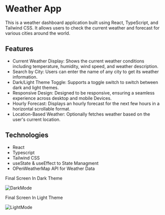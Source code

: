 # Weather App

This is a weather dashboard application built using React, TypeScript, and Tailwind CSS. It allows users to check the current weather and forecast for various cities around the world.

## Features

- Current Weather Display: Shows the current weather conditions including temperature, humidity, wind speed, and weather description.
- Search by City: Users can enter the name of any city to get its weather information.
- Dark/Light Theme Toggle: Supports a toggle switch to switch between dark and light themes.
- Responsive Design: Designed to be responsive, ensuring a seamless experience across desktop and mobile Devices.
- Hourly Forecast: Displays an hourly forecast for the next few hours in a horizontal scrollable format.
- Location-Based Weather: Optionally fetches weather based on the user's current location.


## Technologies

- React
- Typescript
- Tailwind CSS
- useState & useEffect to State Managment
- OPenWeatherMap API for Weather Data


Final Screen In Dark Theme

![DarkMode](https://github.com/alaashalaby/Weather_app/assets/80048047/4d7fafa4-ec9b-4482-9436-8b8770a419dc)


Final Screen In Light Theme

![LightMode](https://github.com/alaashalaby/Weather_app/assets/80048047/7fd8ec2e-ef50-4e16-90e2-73fd2dbd7612)



